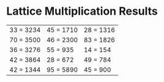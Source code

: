 # Lattice Multiplication Results

|   |   |   |
|---|---|---|
| 33 = 3234 | 45 = 1710 | 28 = 1316 |
| 70 = 3500 | 46 = 2300 | 83 = 1826 |
| 36 = 3276 | 55 = 935 | 14 = 154 |
| 42 = 3864 | 28 = 672 | 49 = 784 |
| 42 = 1344 | 95 = 5890 | 45 = 900 |
